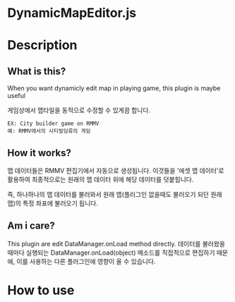 # DynamicMapEditor.js

Description
============
What is this?
------------
When you want dynamicly edit map in playing game, this plugin is maybe useful

게임상에서 맵타일을 동적으로 수정할 수 있게끔 합니다.

	EX: City builder game on RMMV
	예: RMMV에서의 시티빌딩류의 게임

How it works?
------------
맵 데이터들은 RMMV 편집기에서 자동으로 생성됩니다.
이것들을 '에셋 맵 데이터'로 활용하여 최종적으로는 원래의 맵 데이터 위에 해당 데이터를 덧붙힙니다.

즉, 하나하나의 맵 데이터를 불러와서 원래 맵(플러그인 없을때도 불러오기 되던 원래 맵)의 특정 좌표에 불러오기 됩니다.

Am i care?
------------
This plugin are edit DataManager.onLoad method directly.
데이터를 불러왔을때마다 실행되는 DataManager.onLoad(object) 메소드를 직접적으로 편집하기 때문에, 이를 사용하는 다른 플러그인에 영향이 올 수 있습니다.

How to use
============
